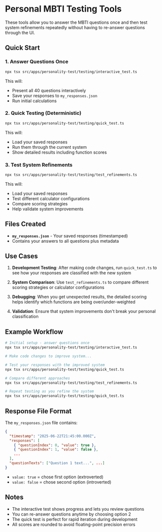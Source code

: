 # Personal MBTI Testing Tools

These tools allow you to answer the MBTI questions once and then test system refinements repeatedly without having to re-answer questions through the UI.

## Quick Start

### 1. Answer Questions Once
```bash
npx tsx src/apps/personality-test/testing/interactive_test.ts
```
This will:
- Present all 40 questions interactively
- Save your responses to `my_responses.json`
- Run initial calculations

### 2. Quick Testing (Deterministic)
```bash
npx tsx src/apps/personality-test/testing/quick_test.ts
```
This will:
- Load your saved responses
- Run them through the current system
- Show detailed results including function scores

### 3. Test System Refinements
```bash
npx tsx src/apps/personality-test/testing/test_refinements.ts
```
This will:
- Load your saved responses
- Test different calculator configurations
- Compare scoring strategies
- Help validate system improvements

## Files Created

- **`my_responses.json`** - Your saved responses (timestamped)
- Contains your answers to all questions plus metadata

## Use Cases

1. **Development Testing**: After making code changes, run `quick_test.ts` to see how your responses are classified with the new system

2. **System Comparison**: Use `test_refinements.ts` to compare different scoring strategies or calculator configurations

3. **Debugging**: When you get unexpected results, the detailed scoring helps identify which functions are being over/under-weighted

4. **Validation**: Ensure that system improvements don't break your personal classification

## Example Workflow

```bash
# Initial setup - answer questions once
npx tsx src/apps/personality-test/testing/interactive_test.ts

# Make code changes to improve system...

# Test your responses with the improved system
npx tsx src/apps/personality-test/testing/quick_test.ts

# Compare different approaches
npx tsx src/apps/personality-test/testing/test_refinements.ts

# Repeat testing as you refine the system
npx tsx src/apps/personality-test/testing/quick_test.ts
```

## Response File Format

The `my_responses.json` file contains:
```json
{
  "timestamp": "2025-06-22T21:45:00.000Z",
  "responses": [
    { "questionIndex": 0, "value": true },
    { "questionIndex": 1, "value": false },
    ...
  ],
  "questionTexts": ["Question 1 text...", ...]
}
```

- `value: true` = chose first option (extroverted)
- `value: false` = chose second option (introverted)

## Notes

- The interactive test shows progress and lets you review questions
- You can re-answer questions anytime by choosing option 2
- The quick test is perfect for rapid iteration during development
- All scores are rounded to avoid floating-point precision errors
